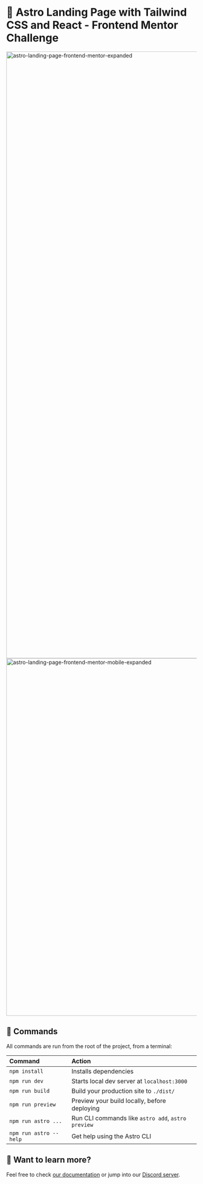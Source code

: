 # 🚀 Astro Landing Page with Tailwind CSS and React - Frontend Mentor Challenge

<img width="1607" alt="astro-landing-page-frontend-mentor-expanded" src="https://user-images.githubusercontent.com/387648/191624093-83874208-8b3c-4320-9d9e-fe62302d6295.png">

<img width="947" alt="astro-landing-page-frontend-mentor-mobile-expanded" src="https://user-images.githubusercontent.com/387648/191624221-353cd008-c079-4008-a619-efedcbc55228.png">

## 🧞 Commands

All commands are run from the root of the project, from a terminal:

| Command                | Action                                             |
| :--------------------- | :------------------------------------------------- |
| `npm install`          | Installs dependencies                              |
| `npm run dev`          | Starts local dev server at `localhost:3000`        |
| `npm run build`        | Build your production site to `./dist/`            |
| `npm run preview`      | Preview your build locally, before deploying       |
| `npm run astro ...`    | Run CLI commands like `astro add`, `astro preview` |
| `npm run astro --help` | Get help using the Astro CLI                       |

## 👀 Want to learn more?

Feel free to check [our documentation](https://docs.astro.build) or jump into our [Discord server](https://astro.build/chat).
